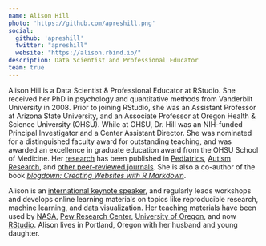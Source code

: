 ```yaml
---
name: Alison Hill
photo: 'https://github.com/apreshill.png'
social:
  github: 'apreshill'
  twitter: "apreshill"
  website: "https://alison.rbind.io/"
description: Data Scientist and Professional Educator 
team: true
---
```


Alison Hill is a Data Scientist & Professional Educator at RStudio. She received her PhD in psychology and quantitative methods from Vanderbilt University in 2008. Prior to joining RStudio, she was an Assistant Professor at Arizona State University, and an Associate Professor at Oregon Health & Science University (OHSU). While at OHSU, Dr. Hill was an NIH-funded Principal Investigator and a Center
Assistant Director. She was nominated for a distinguished faculty award for outstanding teaching, and was awarded an excellence in graduate education award from the OHSU School of Medicine. Her
[research](https://profiles.impactstory.org/u/0000-0002-8082-1890) has been
published in
[Pediatrics](https://alison.rbind.io/publication/2015-obesity-in-asd-multisite/),
[Autism
Research](https://alison.rbind.io/publication/2016-uh-and-um-asd-sli/),
and [other peer-reviewed
journals](https://alison.rbind.io/publication/#2). She is also a co-author of the book [_blogdown: Creating Websites with R Markdown_](https://bookdown.org/yihui/blogdown/).

Alison is an [international keynote speaker](https://alison.rbind.io/talks/), and regularly leads workshops and develops online learning materials on topics like reproducible research, machine learning, and data visualization. Her teaching materials have been used by [NASA](https://open.nasa.gov/explore/datanauts/), [Pew Research Center](https://medium.com/pew-research-center-decoded/using-tidyverse-tools-with-pew-research-center-survey-data-in-r-bdfe61de0909), [University of Oregon](https://github.com/uo-datasci-specialization), and now [RStudio](https://www.rstudio.com/). Alison lives in Portland, Oregon with her husband and young daughter.

